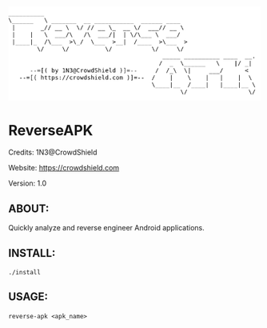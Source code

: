 ![alt tag](https://github.com/1N3/ReverseAPK/blob/master/logo.png)

# ReverseAPK
Credits: 1N3@CrowdShield

Website: https://crowdshield.com

Version: 1.0 

## ABOUT:
Quickly analyze and reverse engineer Android applications. 

## INSTALL:
```
./install
```

## USAGE:
```
reverse-apk <apk_name>
```